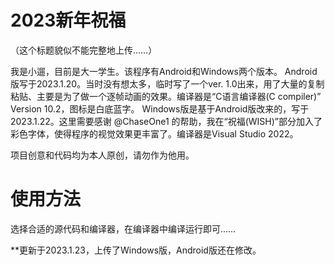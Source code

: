 # 2023新年祝福
（这个标题貌似不能完整地上传……）

我是小遛，目前是大一学生。该程序有Android和Windows两个版本。
Android版写于2023.1.20。当时没有想太多，临时写了一个ver. 1.0出来，用了大量的复制粘贴、主要是为了做一个逐帧动画的效果。编译器是“C语言编译器(C compiler)” Version 10.2，图标是白底蓝字。
Windows版是基于Android版改来的，写于2023.1.22。这里需要感谢 @ChaseOne1 的帮助，我在“祝福(WISH)”部分加入了彩色字体，使得程序的视觉效果更丰富了。编译器是Visual Studio 2022。

项目创意和代码均为本人原创，请勿作为他用。

# 使用方法
选择合适的源代码和编译器，在编译器中编译运行即可……

**更新于2023.1.23，上传了Windows版，Android版还在修改。
